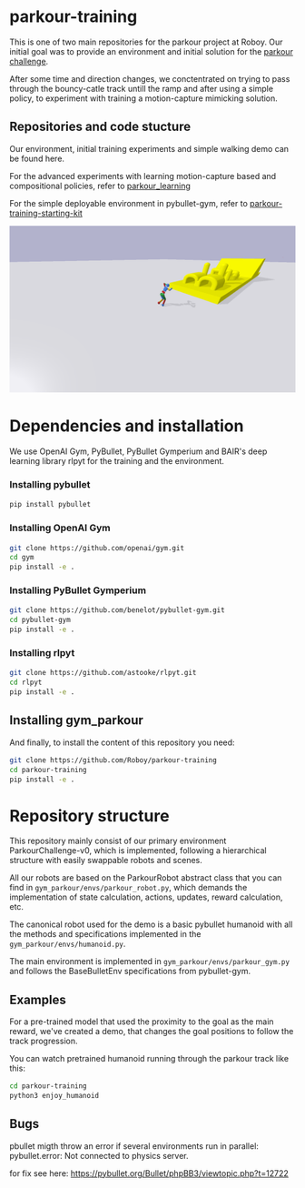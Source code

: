 # parkour-training

This is one of two main repositories for the parkour project at Roboy. Our initial goal was to provide an environment and initial solution for the [parkour challenge](https://roboy.org/win).

After some time and direction changes, we conctentrated on trying to pass through the bouncy-catle track untill the ramp and after using a simple policy, to experiment with training a motion-capture mimicking solution.

## Repositories and code stucture

Our  environment, initial training experiments and simple walking demo can be found here.

For the advanced experiments with learning motion-capture based and compositional policies, refer to [parkour_learning](https://github.com/Roboy/parkour_learning)

For the simple deployable environment in pybullet-gym, refer to [parkour-training-starting-kit](https://github.com/Roboy/parkour-training-starting-kit)


![alt text](HumanoidWithTrack.png "Humanoid in front of challenge track")


# Dependencies and installation
We use OpenAI Gym, PyBullet, PyBullet Gymperium and BAIR's deep learning library rlpyt for the training and the environment.


### Installing pybullet 
```bash
pip install pybullet
```

### Installing OpenAI Gym
```bash
git clone https://github.com/openai/gym.git
cd gym
pip install -e .
```

### Installing PyBullet Gymperium

```bash
git clone https://github.com/benelot/pybullet-gym.git
cd pybullet-gym
pip install -e .
```

### Installing rlpyt
```bash
git clone https://github.com/astooke/rlpyt.git
cd rlpyt
pip install -e .

```

## Installing gym_parkour

And finally, to install the content of this repository you need:

```bash
git clone https://github.com/Roboy/parkour-training
cd parkour-training
pip install -e .
```

# Repository structure 

This repository mainly consist of our primary environment ParkourChallenge-v0, which is implemented, following a hierarchical structure with easily swappable robots and scenes. 

All our robots are based on the ParkourRobot abstract class that you can find in ```gym_parkour/envs/parkour_robot.py```, which demands the implementation of state calculation, actions, updates, reward calculation, etc.  

The canonical robot used for the demo is a basic pybullet humanoid with all the methods and specifications implemented in the ```gym_parkour/envs/humanoid.py```. 

The main environment is implemented in ```gym_parkour/envs/parkour_gym.py``` and follows the BaseBulletEnv specifications from pybullet-gym.


## Examples

For a pre-trained model that used the proximity to the goal as the main reward, we've created a demo, that changes the goal positions to follow the track progression.

You can watch pretrained humanoid running through the parkour track like this:
```bash
cd parkour-training
python3 enjoy_humanoid
```

## Bugs
pbullet migth throw an error if several environments run in parallel:
pybullet.error: Not connected to physics server.

for fix see here: https://pybullet.org/Bullet/phpBB3/viewtopic.php?t=12722
